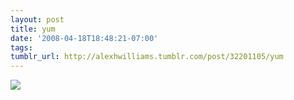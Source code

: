 ```yaml
---
layout: post
title: yum
date: '2008-04-18T18:48:21-07:00'
tags: 
tumblr_url: http://alexhwilliams.tumblr.com/post/32201105/yum
---
```

<img src="http://31.media.tumblr.com/EXq6qISRE7z2v6vypIMRqLys_250.jpg"/>
